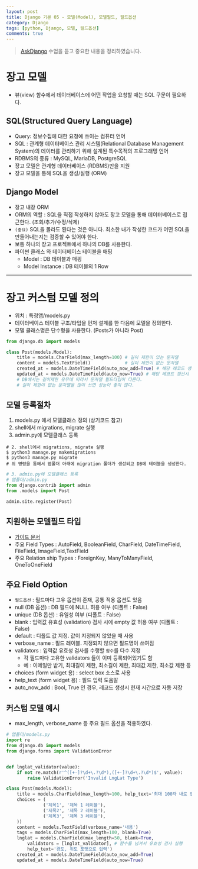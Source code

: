 ```yaml
---
layout: post
title: Django 기본 05 - 모델(Model), 모델필드, 필드옵션
category: Django
tags: [python, Django, 모델, 필드옵션]
comments: true
---
```

> [AskDjango](https://nomade.kr/vod/django) 수업을 듣고 중요한 내용을 정리하였습니다.

# 장고 모델

- 뷰(view) 함수에서 데이터베이스에 어떤 작업을 요청할 때는 SQL 구문이 필요하다.

## SQL(Structured Query Language)
- Query: 정보수집에 대한 요청에 쓰이는 컴퓨터 언어
- SQL : 관계형 데이터베이스 관리 시스템(Relational Database Management System)의 데이터를 관리하기 위해 설계된 특수목적의 프로그래밍 언어
- RDBMS의 종류 : MySQL, MariaDB, PostgreSQL
- 장고 모델은 관계형 데이터베이스 (RDBMS)만을 지원
- 장고 모델을 통해 SQL을 생성/실행 (ORM)

## Django Model
- 장고 내장 ORM
- ORM의 역할 : SQL을 직접 작성하지 않아도 장고 모델을 통해 데이터베이스로 접근한다. (조회/추가/수정/삭제)
- `(중요)` SQL을 몰라도 된다는 것은 아니다. 최소한 내가 작성한 코드가 어떤 SQL을 만들어내는지는 검증할 수 있어야 한다.
- 보통 하나의 장고 프로젝트에서 하나의 DB를 사용한다.
- 파이썬 클래스 와 데이터베이스 테이블을 매핑
  - Model : DB 테이블과 매핑
  - Model Instance : DB 테이블의 1 Row

---

# 장고 커스텀 모델 정의
- 위치 : 특정앱/models.py
- 데이터베이스 테이블 구조/타입을 먼저 설계를 한 다음에 모델을 정의한다.
- 모델 클래스명은 단수형을 사용한다. (Posts가 아니라 Post)

```python
from django.db import models

class Post(models.Model):
    title = models.CharField(max_length=100) # 길이 제한이 있는 문자열
    content = models.TextField()             # 길이 제한이 없는 문자열
    created_at = models.DateTimeField(auto_now_add=True) # 해당 레코드 생성시 현재 시간 자동저장
    updated_at = models.DateTimeField(auto_now=True) # 해당 레코드 갱신시 현재 시간 자동저장
    # DB에서는 길이제한 유무에 따라서 문자열 필드타입이 다른다.
    # 길이 제한이 없는 문자열을 많이 쓰면 성능이 좋지 않다.
```

## 모델 등록절차
1. models.py 에서 모델클래스 정의 (상기코드 참고)
2. shell에서 migrations, migrate 실행
3. admin.py에 모델클래스 등록

```shell
# 2. shell에서 migrations, migrate 실행
$ python3 manage.py makemigrations
$ python3 manage.py migrate
# 위 명령을 통해서 앱폴더 아래에 migration 폴더가 생성되고 DB에 테이블을 생성한다.
```

```python
# 3. admin.py에 모델클래스 등록
# 앱폴더/admin.py
from django.contrib import admin
from .models import Post

admin.site.register(Post)
```

## 지원하는 모델필드 타입
- [가이드 문서](https://docs.djangoproject.com/es/1.10/ref/models/fields/#field-types)
- 주요 Field Types : AutoField, BooleanField, CharField, DateTimeField, FileField, ImageField,TextField
- 주요 Relation ship Types : ForeignKey, ManyToManyField, OneToOneField

## 주요 Field Option
- `필드옵션` : 필드마다 고유 옵션이 존재, 공통 적용 옵션도 있음
- null (DB 옵션) : DB 필드에 NULL 허용 여부 (디폴트 : False)
- unique (DB 옵션) : 유일성 여부 (디폴트 : False)
- blank : 입력값 유효성 (validation) 검사 시에 empty 값 허용 여부 (디폴트 : False)
- default : 디폴트 값 지정. 값이 지정되지 않았을 때 사용
- verbose_name : 필드 레이블. 지정되지 않으면 필드명이 쓰여짐
- validators : 입력값 유효성 검사를 수행할 `함수`를 다수 지정
  - 각 필드마다 고유한 validators 들이 이미 등록되어있기도 함
  - 예 : 이메일만 받기, 최대길이 제한, 최소길이 제한, 최대값 제한, 최소값 제한 등
- choices (form widget 용) : select box 소스로 사용
- help_text (form widget 용) : 필드 입력 도움말  
- auto_now_add : Bool, True 인 경우, 레코드 생성시 현재 시간으로 자동 저장

## 커스텀 모델 예시
- max_length, verbose_name 등 주요 필드 옵션을 적용하였다.

```python
# 앱폴더/models.py
import re
from django.db import models
from django.forms import ValidationError


def lnglat_validator(value):
    if not re.match(r'^([+-]?\d+\.?\d*),([+-]?\d+\.?\d*)$', value):
        raise ValidationError('Invalid LngLat Type')

class Post(models.Model):
    title = models.CharField(max_length=100, help_text='최대 100자 내로 입력가능합니다.'
    choices = (
              ('제목1', '제목 1 레이블'),
              ('제목2', '제목 2 레이블'),
              ('제목3', '제목 3 레이블'),
    ))
    content = models.TextField(verbose_name='내용')
    tags = models.CharField(max_length=100, blank=True)
    lnglat = models.CharField(max_length=50, blank=True,
        validators = [lnglat_validator], # 함수를 넘겨서 유효성 검사 실행
        help_text='경도, 위도 포맷으로 입력')
    created_at = models.DateTimeField(auto_now_add=True)
    updated_at = models.DateTimeField(auto_now=True)
```
